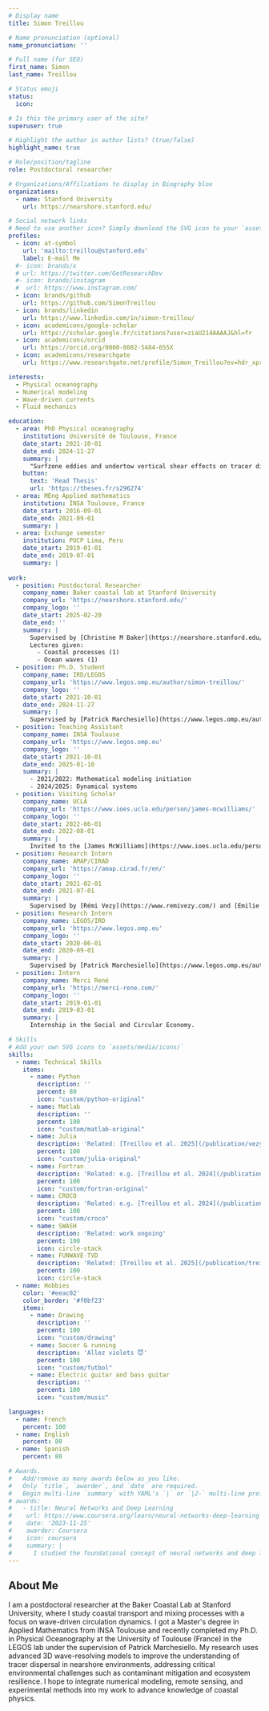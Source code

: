 ```yaml
---
# Display name
title: Simon Treillou

# Name pronunciation (optional)
name_pronunciation: ''

# Full name (for SEO)
first_name: Simon
last_name: Treillou

# Status emoji
status:
  icon: 

# Is this the primary user of the site?
superuser: true

# Highlight the author in author lists? (true/false)
highlight_name: true

# Role/position/tagline
role: Postdoctoral researcher

# Organizations/Affiliations to display in Biography blox
organizations:
  - name: Stanford University
    url: https://nearshore.stanford.edu/

# Social network links
# Need to use another icon? Simply download the SVG icon to your `assets/media/icons/` folder.
profiles:
  - icon: at-symbol
    url: 'mailto:treillou@stanford.edu'
    label: E-mail Me
  #- icon: brands/x
  # url: https://twitter.com/GetResearchDev
  #- icon: brands/instagram
  #  url: https://www.instagram.com/
  - icon: brands/github
    url: https://github.com/SimonTreillou
  - icon: brands/linkedin
    url: https://www.linkedin.com/in/simon-treillou/
  - icon: academicons/google-scholar
    url: https://scholar.google.fr/citations?user=ziaU214AAAAJ&hl=fr
  - icon: academicons/orcid
    url: https://orcid.org/0000-0002-5484-655X
  - icon: academicons/researchgate
    url: https://www.researchgate.net/profile/Simon_Treillou?ev=hdr_xprf

interests:
  - Physical oceanography
  - Numerical modeling
  - Wave-driven currents
  - Fluid mechanics

education:
  - area: PhD Physical oceanography
    institution: Université de Toulouse, France
    date_start: 2021-10-01
    date_end: 2024-11-27
    summary: |
      "Surfzone eddies and undertow vertical shear effects on tracer dispersion: a 3D wave-resolving model approach".  
    button:
      text: 'Read Thesis'
      url: 'https://theses.fr/s296274'
  - area: MEng Applied mathematics
    institution: INSA Toulouse, France
    date_start: 2016-09-01
    date_end: 2021-09-01
    summary: |
  - area: Exchange semester
    institution: PUCP Lima, Peru
    date_start: 2019-01-01
    date_end: 2019-07-01
    summary: |
      
work:
  - position: Postdoctoral Researcher
    company_name: Baker coastal lab at Stanford University
    company_url: 'https://nearshore.stanford.edu/'
    company_logo: ''
    date_start: 2025-02-20
    date_end: ''
    summary: |
      Supervised by [Christine M Baker](https://nearshore.stanford.edu/people/christine-baker).
      Lectures given:
        - Coastal processes (1)
        - Ocean waves (1)
  - position: Ph.D. Student
    company_name: IRD/LEGOS
    company_url: 'https://www.legos.omp.eu/author/simon-treillou/'
    company_logo: ''
    date_start: 2021-10-01
    date_end: 2024-11-27
    summary: |
      Supervised by [Patrick Marchesiello](https://www.legos.omp.eu/author/patrick-marchesiello/).
  - position: Teaching Assistant
    company_name: INSA Toulouse
    company_url: 'https://www.legos.omp.eu'
    company_logo: ''
    date_start: 2021-10-01
    date_end: 2025-01-10
    summary: |
      - 2021/2022: Mathematical modeling initiation
      - 2024/2025: Dynamical systems
  - position: Visiting Scholar
    company_name: UCLA
    company_url: 'https://www.ioes.ucla.edu/person/james-mcwilliams/'
    company_logo: ''
    date_start: 2022-06-01
    date_end: 2022-08-01
    summary: |
      Invited to the [James McWilliams](https://www.ioes.ucla.edu/person/james-mcwilliams/) research group.
  - position: Research Intern
    company_name: AMAP/CIRAD 
    company_url: 'https://amap.cirad.fr/en/'
    company_logo: ''
    date_start: 2021-02-01
    date_end: 2021-07-01
    summary: |
      Supervised by [Rémi Vezy](https://www.remivezy.com/) and [Emilie Peynaud](https://fr.linkedin.com/in/emilie-peynaud-9263491a&ved=2ahUKEwi6lZn-5rSQAxWTnWoFHUYULoYQFnoECCIQAQ&usg=AOvVaw3IUokZPVjnla3yK4fxTAZw).
  - position: Research Intern
    company_name: LEGOS/IRD 
    company_url: 'https://www.legos.omp.eu'
    company_logo: ''
    date_start: 2020-06-01
    date_end: 2020-09-01
    summary: |
      Supervised by [Patrick Marchesiello](https://www.legos.omp.eu/author/patrick-marchesiello/).
  - position: Intern
    company_name: Merci René
    company_url: 'https://merci-rene.com/'
    company_logo: ''
    date_start: 2019-01-01
    date_end: 2019-03-01
    summary: |
      Internship in the Social and Circular Economy.

# Skills
# Add your own SVG icons to `assets/media/icons/`
skills:
  - name: Technical Skills
    items:
      - name: Python
        description: ''
        percent: 80
        icon: "custom/python-original"
      - name: Matlab
        description: ''
        percent: 100
        icon: "custom/matlab-original"
      - name: Julia
        description: 'Related: [Treillou et al. 2025](/publication/vezy-2025/)'
        percent: 100
        icon: "custom/julia-original"
      - name: Fortran
        description: 'Related: e.g. [Treillou et al. 2024](/publication/treillou-2024-a/)'
        percent: 100
        icon: "custom/fortran-original"
      - name: CROCO
        description: 'Related: e.g. [Treillou et al. 2024](/publication/treillou-2024-a/)'
        percent: 100
        icon: "custom/croco"
      - name: SWASH
        description: 'Related: work ongoing'
        percent: 100
        icon: circle-stack
      - name: FUNWAVE-TVD
        description: 'Related: [Treillou et al. 2025](/publication/treillou-2025-a/)'
        percent: 100
        icon: circle-stack
  - name: Hobbies
    color: '#eeac02'
    color_border: '#f0bf23'
    items:
      - name: Drawing
        description: ''
        percent: 100
        icon: "custom/drawing"
      - name: Soccer & running
        description: 'Allez violets 😈'
        percent: 100
        icon: "custom/futbol"
      - name: Electric guitar and bass guitar
        description: ''
        percent: 100
        icon: "custom/music"

languages:
  - name: French
    percent: 100
  - name: English
    percent: 80
  - name: Spanish
    percent: 80

# Awards.
#   Add/remove as many awards below as you like.
#   Only `title`, `awarder`, and `date` are required.
#   Begin multi-line `summary` with YAML's `|` or `|2-` multi-line prefix and indent 2 spaces below.
# awards:
#   - title: Neural Networks and Deep Learning
#    url: https://www.coursera.org/learn/neural-networks-deep-learning
#    date: '2023-11-25'
#    awarder: Coursera
#    icon: coursera
#    summary: |
#      I studied the foundational concept of neural networks and deep learning. By the end, I was familiar with the significant technological trends driving the rise of deep learning; build, train, and apply fully connected deep neural networks; implement efficient (vectorized) neural networks; identify key parameters in a neural network’s architecture; and apply deep learning to your own applications.
---
```


## About Me

I am a postdoctoral researcher at the Baker Coastal Lab at Stanford University, where I study coastal transport and mixing processes with a focus on wave-driven circulation dynamics. I got a Master's degree in Applied Mathematics from INSA Toulouse and recently completed my Ph.D. in Physical Oceanography at the University of Toulouse (France) in the LEGOS lab under the supervision of Patrick Marchesiello. My research uses advanced 3D wave-resolving models to improve the understanding of tracer dispersal in nearshore environments, addressing critical environmental challenges such as contaminant mitigation and ecosystem resilience. I hope to integrate numerical modeling, remote sensing, and experimental methods into my work to advance knowledge of coastal physics.
